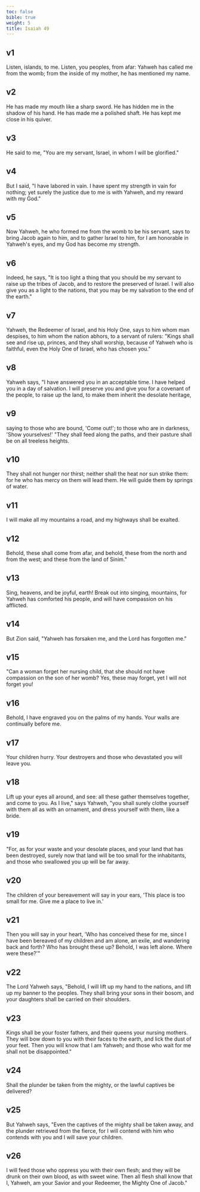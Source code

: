 ```yaml
---
toc: false
bible: true
weight: 5
title: Isaiah 49
---
```




## v1 
Listen, islands, to me. Listen, you peoples, from afar: Yahweh has called me from the womb; from the inside of my mother, he has mentioned my name. 

## v2 
He has made my mouth like a sharp sword. He has hidden me in the shadow of his hand. He has made me a polished shaft. He has kept me close in his quiver. 

## v3 
He said to me, "You are my servant, Israel, in whom I will be glorified." 

## v4 
But I said, "I have labored in vain. I have spent my strength in vain for nothing; yet surely the justice due to me is with Yahweh, and my reward with my God." 

## v5 
Now Yahweh, he who formed me from the womb to be his servant, says to bring Jacob again to him, and to gather Israel to him, for I am honorable in Yahweh's eyes, and my God has become my strength. 

## v6 
Indeed, he says, "It is too light a thing that you should be my servant to raise up the tribes of Jacob, and to restore the preserved of Israel. I will also give you as a light to the nations, that you may be my salvation to the end of the earth." 

## v7 
Yahweh, the Redeemer of Israel, and his Holy One, says to him whom man despises, to him whom the nation abhors, to a servant of rulers: "Kings shall see and rise up, princes, and they shall worship, because of Yahweh who is faithful, even the Holy One of Israel, who has chosen you." 

## v8 
Yahweh says, "I have answered you in an acceptable time. I have helped you in a day of salvation. I will preserve you and give you for a covenant of the people, to raise up the land, to make them inherit the desolate heritage, 

## v9 
saying to those who are bound, 'Come out!'; to those who are in darkness, 'Show yourselves!' "They shall feed along the paths, and their pasture shall be on all treeless heights. 

## v10 
They shall not hunger nor thirst; neither shall the heat nor sun strike them: for he who has mercy on them will lead them. He will guide them by springs of water. 

## v11 
I will make all my mountains a road, and my highways shall be exalted. 

## v12 
Behold, these shall come from afar, and behold, these from the north and from the west; and these from the land of Sinim." 

## v13 
Sing, heavens, and be joyful, earth! Break out into singing, mountains, for Yahweh has comforted his people, and will have compassion on his afflicted. 

## v14 
But Zion said, "Yahweh has forsaken me, and the Lord has forgotten me." 

## v15 
"Can a woman forget her nursing child, that she should not have compassion on the son of her womb? Yes, these may forget, yet I will not forget you! 

## v16 
Behold, I have engraved you on the palms of my hands. Your walls are continually before me. 

## v17 
Your children hurry. Your destroyers and those who devastated you will leave you. 

## v18 
Lift up your eyes all around, and see: all these gather themselves together, and come to you. As I live," says Yahweh, "you shall surely clothe yourself with them all as with an ornament, and dress yourself with them, like a bride. 

## v19 
"For, as for your waste and your desolate places, and your land that has been destroyed, surely now that land will be too small for the inhabitants, and those who swallowed you up will be far away. 

## v20 
The children of your bereavement will say in your ears, 'This place is too small for me. Give me a place to live in.' 

## v21 
Then you will say in your heart, 'Who has conceived these for me, since I have been bereaved of my children and am alone, an exile, and wandering back and forth? Who has brought these up? Behold, I was left alone. Where were these?'" 

## v22 
The Lord Yahweh says, "Behold, I will lift up my hand to the nations, and lift up my banner to the peoples. They shall bring your sons in their bosom, and your daughters shall be carried on their shoulders. 

## v23 
Kings shall be your foster fathers, and their queens your nursing mothers. They will bow down to you with their faces to the earth, and lick the dust of your feet. Then you will know that I am Yahweh; and those who wait for me shall not be disappointed." 

## v24 
Shall the plunder be taken from the mighty, or the lawful captives be delivered? 

## v25 
But Yahweh says, "Even the captives of the mighty shall be taken away, and the plunder retrieved from the fierce, for I will contend with him who contends with you and I will save your children. 

## v26 
I will feed those who oppress you with their own flesh; and they will be drunk on their own blood, as with sweet wine. Then all flesh shall know that I, Yahweh, am your Savior and your Redeemer, the Mighty One of Jacob."
